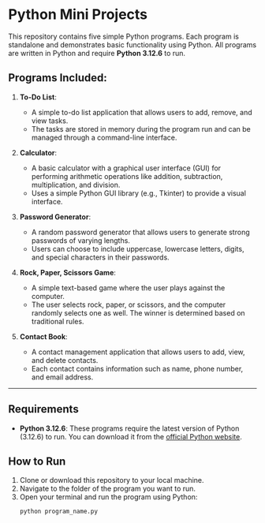 # Python Mini Projects

This repository contains five simple Python programs. Each program is standalone and demonstrates basic functionality using Python. All programs are written in Python and require **Python 3.12.6** to run.

## Programs Included:

1. **To-Do List**:
   - A simple to-do list application that allows users to add, remove, and view tasks.
   - The tasks are stored in memory during the program run and can be managed through a command-line interface.
   
2. **Calculator**:
   - A basic calculator with a graphical user interface (GUI) for performing arithmetic operations like addition, subtraction, multiplication, and division.
   - Uses a simple Python GUI library (e.g., Tkinter) to provide a visual interface.

3. **Password Generator**:
   - A random password generator that allows users to generate strong passwords of varying lengths.
   - Users can choose to include uppercase, lowercase letters, digits, and special characters in their passwords.

4. **Rock, Paper, Scissors Game**:
   - A simple text-based game where the user plays against the computer.
   - The user selects rock, paper, or scissors, and the computer randomly selects one as well. The winner is determined based on traditional rules.

5. **Contact Book**:
   - A contact management application that allows users to add, view, and delete contacts.
   - Each contact contains information such as name, phone number, and email address.

---

## Requirements

- **Python 3.12.6**: These programs require the latest version of Python (3.12.6) to run. You can download it from the [official Python website](https://www.python.org/downloads/).

## How to Run

1. Clone or download this repository to your local machine.
2. Navigate to the folder of the program you want to run.
3. Open your terminal and run the program using Python:
   ```bash
   python program_name.py
